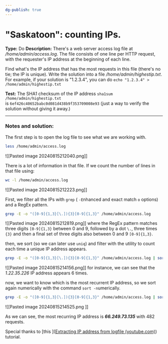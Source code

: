 ```yaml
---
dg-publish: true
---
```


# "Saskatoon": counting IPs.
**Type:** Do
**Description:** There's a web server access log file at 
_/home/admin/access.log_. The file consists of one line per HTTP request, with the requester's IP address at the beginning of each line.  
  
Find what's the IP address that has the most requests in this file (there's no tie; the IP is unique). Write the solution into a file _/home/admin/highestip.txt_. For example, if your solution is "1.2.3.4", you can do `echo "1.2.3.4" > /home/admin/highestip.txt`

**Test:** The SHA1 checksum of the IP address `sha1sum /home/admin/highestip.txt` is `6ef426c40652babc0d081d438b9f353709008e93` (just a way to verify the solution without giving it away.)

---
### Notes and solution:
The first step is to open the log file to see what we are working with.

```bash
less /home/admin/access.log
```
![[Pasted image 20240815212040.png]]

There is a lot of information in that file.  If we count the number of lines in that file using:

```bash
wc -l /home/admin/access.log
```
![[Pasted image 20240815212223.png]]


First, we filter all the IPs with `grep` ( `-E`nhanced and exact match `o` options) and a RegEx pattern.

```bash
grep -E -o "([0-9]{1,3}[\.]){3}[0-9]{1,3}" /home/admin/access.log
```
![[Pasted image 20240815212819.png]]
where the RegEx pattern matches three digits `[0-9]{1,3}` between 0 and 9, followed by a dot `\.`, three times `{3}` and then a final set of three digits also between 0 and 9 `[0-9]{1,3}`.


then, we sort (so we can later use `uniq`) and filter with the utility to count each time a unique IP address appears.

```bash 
grep -E -o "([0-9]{1,3}[\.]){3}[0-9]{1,3}" /home/admin/access.log | sort | uniq
```
![[Pasted image 20240815214156.png]]
for instance, we can see that the _1.22.35.226_ IP address appears 6 times.


now, we want to know which is the most recurrent IP address, so we sort again numerically with the command `sort -n`umerically.

```bash 
grep -E -o "([0-9]{1,3}[\.]){3}[0-9]{1,3}" /home/admin/access.log | sort | uniq -c | sort -n`
```
![[Pasted image 20240815214525.png ]]

As we can see, the most recurring IP address is ___66.249.73.135___ with 482 requests.

Special thanks to [this ]([Extracting IP address from logfile (youtube.com)](https://www.youtube.com/watch?v=WDjbMucvEmk)) tutorial.

